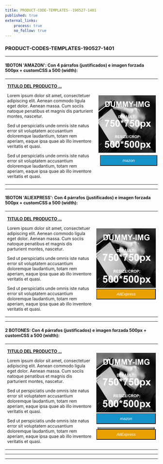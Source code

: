 ```yaml
---
title: PRODUCT-CODE-TEMPLATES--190527-1401
published: true
external_links:
    process: true
    no_follow: true
---
```


### PRODUCT-CODES-TEMPLATES-190527-1401

---

#### 1BOTON 'AMAZON': **Con 4 párrafos (justificados) e imagen forzada 500px + customCSS a 500 (width)**:

|  |  |
|:------|:-----------------------:|
| <p>[**TITULO DEL PRODUCTO ...**](#)</p><p>Lorem ipsum dolor sit amet, consectetuer adipiscing elit. Aenean commodo ligula eget dolor. Aenean massa. Cum sociis natoque penatibus et magnis dis parturient montes, nascetur.</p><p>Sed ut perspiciatis unde omnis iste natus error sit voluptatem accusantium doloremque laudantium, totam rem aperiam, eaque ipsa quae ab illo inventore veritatis et quasi.</p><p>Sed ut perspiciatis unde omnis iste natus error sit voluptatem accusantium doloremque laudantium, totam rem aperiam, eaque ipsa quae ab illo inventore veritatis et quasi.</p> | <div> ![img-500crop][dummy-pick] </div> <div> <a href="#" alt="amazon-link" target="_blank"><button type="button" style="color:#fff;background-color:#1694CA;width:100%;height:35px;margin:5px;"><i class="fa fa-amazon fa-lg">mazon</i></button></a> </div> |

---

#### 1BOTON 'ALIEXPRESS': **Con 4 párrafos (justificados) e imagen forzada 500px + customCSS a 500 (width)**:

|  |  |
|:------|:-----------------------:|
| <p>[**TITULO DEL PRODUCTO ...**](#)</p><p>Lorem ipsum dolor sit amet, consectetuer adipiscing elit. Aenean commodo ligula eget dolor. Aenean massa. Cum sociis natoque penatibus et magnis dis parturient montes, nascetur.</p><p>Sed ut perspiciatis unde omnis iste natus error sit voluptatem accusantium doloremque laudantium, totam rem aperiam, eaque ipsa quae ab illo inventore veritatis et quasi.</p><p>Sed ut perspiciatis unde omnis iste natus error sit voluptatem accusantium doloremque laudantium, totam rem aperiam, eaque ipsa quae ab illo inventore veritatis et quasi.</p> | <div> ![img-500crop][dummy-pick] </div> <div> <a href="#" alt="AlieExpress-link" target="_blank"> <button type="button" style="color:#fff;background-color:#e8a100;width:100%;height:35px;"><i class="fa fa-shopping-cart fa-lg"> AliExpress</i></button></a> </div> |

---

#### 2 BOTONES: **Con 4 párrafos (justificados) e imagen forzada 500px + customCSS a 500 (width)**:

|  |  |
|:------|:-----------------------:|
| <p>[**TITULO DEL PRODUCTO ...**](#)</p><p>Lorem ipsum dolor sit amet, consectetuer adipiscing elit. Aenean commodo ligula eget dolor. Aenean massa. Cum sociis natoque penatibus et magnis dis parturient montes, nascetur.</p><p>Sed ut perspiciatis unde omnis iste natus error sit voluptatem accusantium doloremque laudantium, totam rem aperiam, eaque ipsa quae ab illo inventore veritatis et quasi.</p><p>Sed ut perspiciatis unde omnis iste natus error sit voluptatem accusantium doloremque laudantium, totam rem aperiam, eaque ipsa quae ab illo inventore veritatis et quasi.</p> | <div> ![img-500crop][dummy-pick] </div> <div> <a href="#" alt="amazon-link" target="_blank"><button type="button" style="color:#fff;background-color:#1694CA;width:100%;height:35px;"><i class="fa fa-amazon fa-lg">mazon</i></button></a> </div> <button type="button" style="color:#transparent;background-color:transparent;opacity:0.9;width:96%;height:0px;"> <div> <a href="#" alt="AlieExpress-link" target="_blank"> <button type="button" style="color:#fff;background-color:#e8a100;width:100%;height:35px;"><i class="fa fa-shopping-cart fa-lg"> AliExpress</i></button></a> </div> |

---

<!--- EJEMPLO DE REFERENCIA A IMAGENES AL PIE DEl ARTÍCULO --->

[amzn-#]: user://pages/0#.MENU-ROOT/02.CATEGORY/imagen.png?lightbox=1024&cropResize=500,500
    
[dummy-pick]: dummy-750x750.png?lightbox=1024&cropResize=500,500
   
---